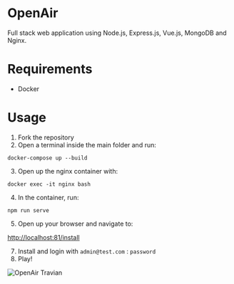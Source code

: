 # OpenAir

Full stack web application using Node.js, Express.js, Vue.js, MongoDB and Nginx.

# Requirements
- Docker

# Usage

1. Fork the repository
2. Open a terminal inside the main folder and run:
```properties
docker-compose up --build
```
3. Open up the nginx container with:
```properties
docker exec -it nginx bash
```
4. In the container, run:
```properties
npm run serve
```
5. Open up your browser and navigate to:

  <http://localhost:81/install>

7. Install and login with `admin@test.com` : `password`
8. Play!

![OpenAir Travian](https://i.imgur.com/cnzcfUQ.png)
